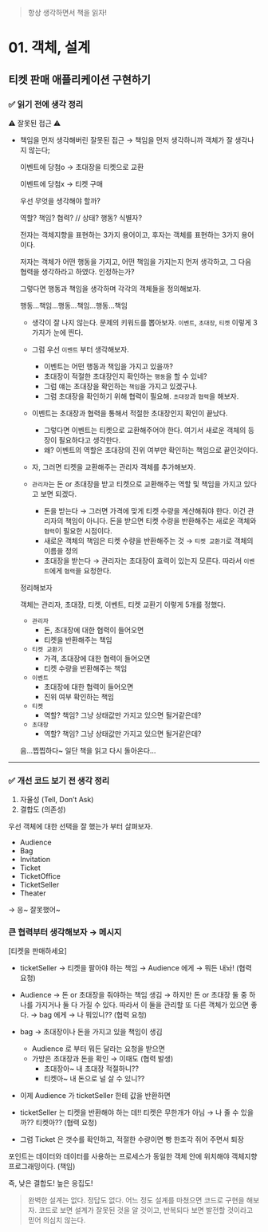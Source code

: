 > 항상 생각하면서 책을 읽자!
>

# 01. 객체, 설계

## 티켓 판매 애플리케이션 구현하기

### ✅ 읽기 전에 생각 정리

⚠️ 잘못된 접근 ⚠️

- 책임을 먼저 생각해버린 잘못된 접근 → 책임을 먼저 생각하니까 객체가 잘 생각나지 않는다;

  이벤트에 당첨o → 초대장을 티켓으로 교환

  이벤트에 당첨x → 티켓 구매

  우선 무엇을 생각해야 할까?

  역할? 책임? 협력? // 상태? 행동? 식별자?

  전자는 객체지향을 표현하는 3가지 용어이고, 후자는 객체를 표현하는 3가지 용어이다.

  저자는 객체가 어떤 행동을 가지고, 어떤 책임을 가지는지 먼저 생각하고, 그 다음 협력을 생각하라고 하였다. 인정하는가?

  그렇다면 행동과 책임을 생각하며 각각의 객체들을 정의해보자.

  행동…책임…행동…책임…행동…책임

    - 생각이 잘 나지 않는다. 문제의 키워드를 뽑아보자. `이벤트`, `초대장`, `티켓` 이렇게 3가지가 눈에 띈다.
    - 그럼 우선 `이벤트` 부터 생각해보자.
        - 이벤트는 어떤 행동과 책임을 가지고 있을까?
        - 초대장이 적절한 초대장인지 확인하는 `행동`을 할 수 있네?
        - 그럼 얘는 초대장을 확인하는 `책임`을 가지고 있겠구나.
        - 그럼 초대장을 확인하기 위해 협력이 필요해. `초대장`과 `협력`을 해보자.
    - 이벤트는 초대장과 협력을 통해서 적절한 초대장인지 확인이 끝났다.
        - 그렇다면 이벤트는 티켓으로 교환해주어야 한다. 여기서 새로운 객체의 등장이 필요하다고 생각한다.
        - 왜? 이벤트의 역할은 초대장의 진위 여부만 확인하는 책임으로 끝인것이다.
    - 자, 그러면 티켓을 교환해주는 관리자 객체를 추가해보자.

    - `관리자`는 돈 or 초대장을 받고 티켓으로 교환해주는 역할 및 책임을 가지고 있다고 보면 되겠다.
        - 돈을 받는다 → 그러면 가격에 맞게 티켓 수량을 계산해줘야 한다. 이건 관리자의 책임이 아니다. 돈을 받으면 티켓 수량을 반환해주는 새로운 객체와 `협력`이 필요한 시점이다.
        - 새로운 객체의 책임은 티켓 수량을 반환해주는 것 → `티켓 교환기`로 객체의 이름을 정의
        - 초대장을 받는다 → 관리자는 초대장이 효력이 있는지 모른다. 따라서 `이벤트`에게 `협력`을 요청한다.

  정리해보자

  객체는 관리자, 초대장, 티켓, 이벤트, 티켓 교환기 이렇게 5개를 정했다.

    - `관리자`
        - 돈, 초대장에 대한 협력이 들어오면
        - 티켓을 반환해주는 책임
    - `티켓 교환기`
        - 가격, 초대장에 대한 협력이 들어오면
        - 티켓 수량을 반환해주는 책임
    - `이벤트`
        - 초대장에 대한 협력이 들어오면
        - 진위 여부 확인하는 책임
    - `티켓`
        - 역할? 책임? 그냥 상태값만 가지고 있으면 될거같은데?
    - `초대장`
        - 역할? 책임? 그냥 상태값만 가지고 있으면 될거같은데?

  음…찝찝하다~ 일단 책을 읽고 다시 돌아온다…


---

### ✅ 개선 코드 보기 전 생각 정리

1. 자율성 (Tell, Don’t Ask)
2. 결합도 (의존성)

우선 객체에 대한 선택을 잘 했는가 부터 살펴보자.

- Audience
- Bag
- Invitation
- Ticket
- TicketOffice
- TicketSeller
- Theater

→ 응~ 잘못했어~

### 큰 협력부터 생각해보자 → 메시지

[티켓을 판매하세요]

- ticketSeller → 티켓을 팔아야 하는 책임 → Audience 에게 → 뭐든 내놔! (협력 요청)
- Audience → 돈 or 초대장을 줘야하는 책임 생김 → 하지만 돈 or 초대장 둘 중 하나를 가지거나 둘 다 가질 수 있다. 따라서 이 둘을 관리할 또 다른 객체가 있으면 좋다. → bag 에게 → 나 뭐있니?? (협력 요청)
- bag → 초대장이나 돈을 가지고 있을 책임이 생김
    - Audience 로 부터 뭐든 달라는 요청을 받으면
    - 가방은 초대장과 돈을 확인 → 이때도 (협력 발생)
        - 초대장아~ 내 초대장 적절하니??
        - 티켓아~ 내 돈으로 널 살 수 있니??

- 이제 Audience 가 ticketSeller 한테 값을 반환하면
- ticketSeller 는 티켓을 반환해야 하는 데!! 티켓은 무한개가 아님 → 나 줄 수 있을 까?? 티켓아?? (협력 요청)
- 그럼 Ticket 은 갯수를 확인하고, 적절한 수량이면 빵 한조각 쥐어 주면서 퇴장

포인트는 데이터와 데이터를 사용하는 프로세스가 동일한 객체 안에 위치해야 객체지향 프로그래밍이다. (책임)

즉, 낮은 결합도! 높은 응집도!

> 완벽한 설계는 없다. 정답도 없다. 어느 정도 설계를 마쳤으면 코드로 구현을 해보자. 코드로 보면 설계가 잘못된 것을 알 것이고, 반복되다 보면 발전할 것이라고 믿어 의심치 않는다.
>